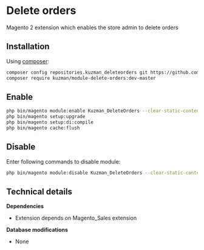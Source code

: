 # Delete orders
Magento 2 extension which enables the store admin to delete orders

## Installation

Using [composer](https://getcomposer.org/):

```bash
composer config repositories.kuzman_deleteorders git https://github.com/vladankuzmanovic/Kuzman_DeleteOrders.git
composer require kuzman/module-delete-orders:dev-master
```

## Enable

```bash
php bin/magento module:enable Kuzman_DeleteOrders --clear-static-content
php bin/magento setup:upgrade
php bin/magento setup:di:compile
php bin/magento cache:flush
```

## Disable

Enter following commands to disable module:

```bash
php bin/magento module:disable Kuzman_DeleteOrders --clear-static-content    
```

## Technical details

   **Dependencies**
   - Extension depends on Magento_Sales extension
   
   **Database modifications**
   - None
   


